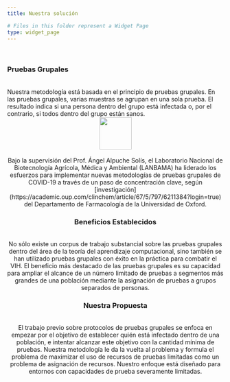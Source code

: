 ```yaml
---
title: Nuestra solución

# Files in this folder represent a Widget Page
type: widget_page
---
```


<br/>
<h3>Pruebas Grupales</h3>
<br/>
Nuestra metodología está basada en el principio de pruebas grupales. En las pruebas grupales, varias muestras se agrupan en una sola prueba. El resultado indica si una persona dentro del grupo está infectada o, por el contrario, si todos dentro del grupo están sanos.

<div class="container">
  <div class="row" style="text-align: center">
    <div class="col-sm">
      <img src='../uploads/pruebasgrupales.png' height="75"/>
    </div>
<br/>
Bajo la supervisión del Prof. Ángel Alpuche Solís, el Laboratorio Nacional de Biotecnología Agrícola, Médica y Ambiental (LANBAMA) ha liderado los esfuerzos para implementar nuevas metodologías de pruebas grupales de COVID-19 a través de un paso de concentración clave, según [investigación](https://academic.oup.com/clinchem/article/67/5/797/6211384?login=true) del Departamento de Farmacología de la Universidad de Oxford.
<br/>
<h3>Beneficios Establecidos</h3>
<br/>
No sólo existe un corpus de trabajo substancial sobre las pruebas grupales dentro del área de la teoría del aprendizaje computacional, sino también se han utilizado pruebas grupales con éxito en la práctica para combatir el VIH. El beneficio más destacado de las pruebas grupales es su capacidad para ampliar el alcance de un número limitado de pruebas a segmentos más grandes de una población mediante la asignación de pruebas a grupos separados de personas.
<br/>
<h3>Nuestra Propuesta</h3>
<br/>
El trabajo previo sobre protocolos de pruebas grupales se enfoca en empezar por el objetivo de establecer quién está infectado dentro de una población, e intentar alcanzar este objetivo con la cantidad mínima de pruebas. Nuestra metodología le da la vuelta al problema y formula el problema de maximizar el uso de recursos de pruebas limitadas como un problema de asignación de recursos. Nuestro enfoque está diseñado para entornos con capacidades de prueba severamente limitadas.

